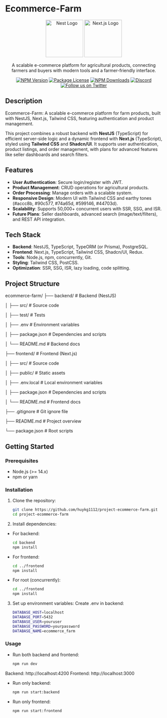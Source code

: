 # Ecommerce-Farm

<p align="center">
  <a href="http://nestjs.com/" target="blank"><img src="https://nestjs.com/img/logo-small.svg" width="120" alt="Nest Logo" /></a>
  <a href="https://nextjs.org/" target="blank"><img src="https://assets.vercel.com/image/upload/v1662130559/nextjs/Icon_light_background.png" width="120" alt="Next.js Logo" /></a>
</p>

<p align="center">
  A scalable e-commerce platform for agricultural products, connecting farmers and buyers with modern tools and a farmer-friendly interface.
</p>

<p align="center">
  <a href="https://www.npmjs.com/~nestjscore" target="_blank"><img src="https://img.shields.io/npm/v/@nestjs/core.svg" alt="NPM Version" /></a>
  <a href="https://www.npmjs.com/~nestjscore" target="_blank"><img src="https://img.shields.io/npm/l/@nestjs/core.svg" alt="Package License" /></a>
  <a href="https://www.npmjs.com/~nestjscore" target="_blank"><img src="https://img.shields.io/npm/dm/@nestjs/common.svg" alt="NPM Downloads" /></a>
  <a href="https://discord.gg/G7Qnnhy" target="_blank"><img src="https://img.shields.io/badge/discord-online-brightgreen.svg" alt="Discord"/></a>
  <a href="https://twitter.com/nestframework" target="_blank"><img src="https://img.shields.io/twitter/follow/nestframework.svg?style=social&label=Follow" alt="Follow us on Twitter"></a>
</p>

## Description

Ecommerce-Farm: A scalable e-commerce platform for farm products, built with NestJS, Next.js, Tailwind CSS, featuring authentication and product management.

This project combines a robust backend with **NestJS** (TypeScript) for efficient server-side logic and a dynamic frontend with **Next.js** (TypeScript), styled using **Tailwind CSS** and **Shadcn/UI**. It supports user authentication, product listings, and order management, with plans for advanced features like seller dashboards and search filters.

## Features

- **User Authentication**: Secure login/register with JWT.
- **Product Management**: CRUD operations for agricultural products.
- **Order Processing**: Manage orders with a scalable system.
- **Responsive Design**: Modern UI with Tailwind CSS and earthy tones (#accc8b, #90c577, #74a65d, #599146, #44703d).
- **Scalability**: Supports 50,000+ concurrent users with SSR, SSG, and ISR.
- **Future Plans**: Seller dashboards, advanced search (image/text/filters), and REST API integration.

## Tech Stack

- **Backend**: NestJS, TypeScript, TypeORM (or Prisma), PostgreSQL.
- **Frontend**: Next.js, TypeScript, Tailwind CSS, Shadcn/UI, Redux.
- **Tools**: Node.js, npm, concurrently, Git.
- **Styling**: Tailwind CSS, PostCSS.
- **Optimization**: SSR, SSG, ISR, lazy loading, code splitting.

## Project Structure


ecommerce-farm/
├── backend/              # Backend (NestJS)

│   ├── src/              # Source code

│   ├── test/             # Tests

│   ├── .env              # Environment variables

│   ├── package.json      # Dependencies and scripts

│   └── README.md         # Backend docs

├── frontend/             # Frontend (Next.js)

│   ├── src/              # Source code

│   ├── public/           # Static assets

│   ├── .env.local        # Local environment variables

│   ├── package.json      # Dependencies and scripts

│   └── README.md         # Frontend docs

├── .gitignore            # Git ignore file

├── README.md             # Project overview

└── package.json          # Root scripts


## Getting Started

### Prerequisites
- Node.js (>= 14.x)
- npm or yarn

### Installation
1. Clone the repository:
   ```bash
   git clone https://github.com/huykg1112/project-ecommerce-farm.git
   cd project-ecommerce-farm
2. Install dependencies:
  - For backend:
    ```bash
    cd backend
    npm install
  - For frontend:
    ```bash
    cd ../frontend
    npm install
  - For root (concurrently):
    ```bash
    cd ../frontend
    npm install
3. Set up environment variables:
   Create .env in backend:
   ```bash
   DATABASE_HOST=localhost
   DATABASE_PORT=5432
   DATABASE_USER=youruser
   DATABASE_PASSWORD=yourpassword
   DATABASE_NAME=ecommerce_farm

### Usage
- Run both backend and frontend:
  ```bash
  npm run dev
Backend: http://localhost:4200
Frontend: http://localhost:3000

- Run only backend:
  ```bash
  npm run start:backend
  
- Run only frontend:
  ```bash
  npm run start:frontend
